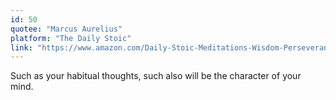 ```yaml
---
id: 50
quotee: "Marcus Aurelius"
platform: "The Daily Stoic"
link: "https://www.amazon.com/Daily-Stoic-Meditations-Wisdom-Perseverance-ebook/dp/B01HNJIJB2/ref=sr_1_1?ie=UTF8&qid=1493176790&sr=8-1&keywords=the+daily+stoic"
---
```


Such as your habitual thoughts, such also will be the character of your mind.
